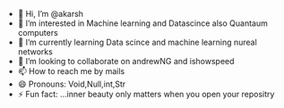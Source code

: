 - 👋 Hi, I’m @akarsh
- 👀 I’m interested in Machine learning and Datascince also Quantaum computers
- 🌱 I’m currently learning Data scince and machine learning nureal networks
- 💞️ I’m looking to collaborate on andrewNG and ishowspeed
- 📫 How to reach me by mails 
- 😄 Pronouns: Void,Null,int,Str
- ⚡ Fun fact: ...inner beauty only matters when you open your repositry

<!---
akarsh323/akarsh323 is a ✨ special ✨ repository because its `README.md` (this file) appears on your GitHub profile.
You can click the Preview link to take a look at your changes.
--->
